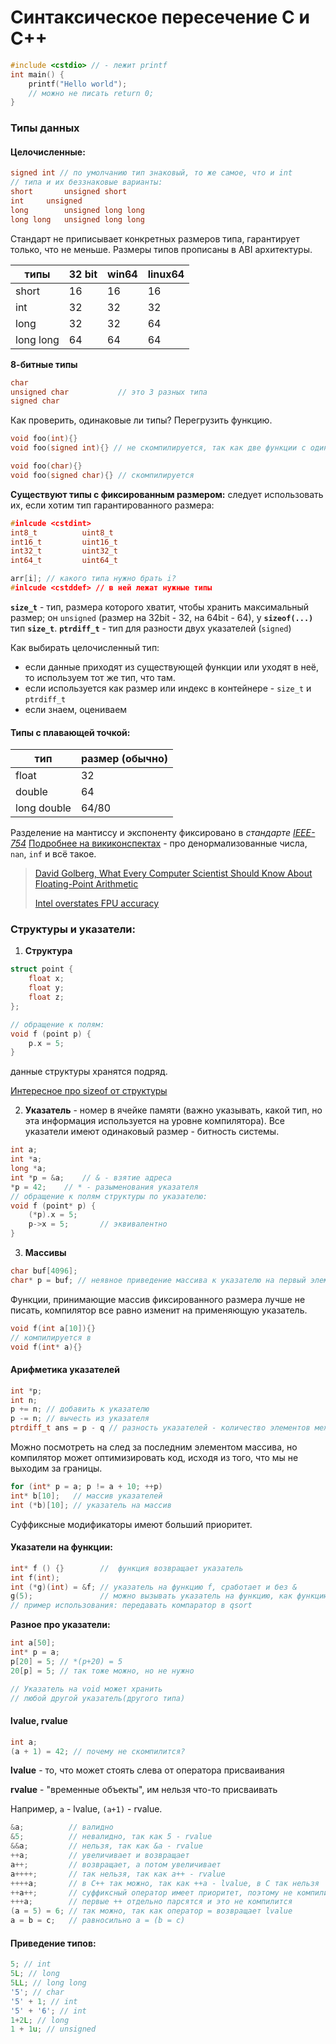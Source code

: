 # Синтаксическое пересечение C и C++
```c
#include <cstdio> // - лежит printf
int main() {
	printf("Hello world");
	// можно не писать return 0;
}
```
### Типы данных
#### Целочисленные:
```c++
signed int // по умолчанию тип знаковый, то же самое, что и int
// типа и их беззнаковые варианты:
short		unsigned short
int		unsigned
long		unsigned long long
long long	unsigned long long
```
Стандарт не приписывает конкретных размеров типа, гарантирует только, что не меньше. Размеры типов прописаны в ABI архитектуры.

|типы|32 bit|win64|linux64|
|------|-----|----|---|
|short|16|16|16|
|int|32|32|32|
|long|32|32|64|
|long long|64|64|64|
**8-битные типы**

```c++
char
unsigned char			// это 3 разных типа
signed char
```
Как проверить, одинаковые ли типы? Перегрузить функцию.

````c++
void foo(int){}
void foo(signed int){} // не скомпилируется, так как две функции с одинаковой сигнатурой
````
````c++
void foo(char){}
void foo(signed char){} // скомпилируется
````

**Существуют типы с фиксированным размером:**
следует использовать их, если хотим тип гарантированного размера:

```c++
#inlcude <cstdint>
int8_t			uint8_t
int16_t			uint16_t
int32_t			uint32_t
int64_t			uint64_t
```
```c++
arr[i]; // какого типа нужно брать i?
#inlcude <cstddef> // в ней лежат нужные типы
```

**`size_t`** - тип, размера которого хватит, чтобы хранить максимальный размер; он `unsigned` (размер на 32bit - 32, на 64bit - 64), у **`sizeof(...)`** тип **`size_t`**.
**`ptrdiff_t`** - тип для разности двух указателей (`signed`)

Как выбирать целочисленный тип:
* если данные приходят из существующей функции или уходят в неё, то используем тот же тип, что там.
* если  используется как размер или индекс в контейнере - `size_t` и `ptrdiff_t`
* если знаем, оцениваем

#### Типы с плавающей точкой:
|тип|размер (обычно)|
|--|--|
|float|32|
|double|64|
|long double|64/80|

Разделение на мантиссу и экспоненту фиксировано в _стандарте [IEEE-754](https://standards.ieee.org/standard/754-2019.html)_
[Подробнее на викиконспектах](https://neerc.ifmo.ru/wiki/index.php?title=%D0%9F%D1%80%D0%B5%D0%B4%D1%81%D1%82%D0%B0%D0%B2%D0%BB%D0%B5%D0%BD%D0%B8%D0%B5_%D0%B2%D0%B5%D1%89%D0%B5%D1%81%D1%82%D0%B2%D0%B5%D0%BD%D0%BD%D1%8B%D1%85_%D1%87%D0%B8%D1%81%D0%B5%D0%BB) - про денормализованные числа, `nan`, `inf` и всё такое.

>[David Golberg, What Every Computer Scientist Should Know About Floating-Point Arithmetic](https://www.itu.dk/~sestoft/bachelor/IEEE754_article.pdf)
>
>[Intel overstates FPU accuracy](http://notabs.org/fpuaccuracy/)

### Структуры и указатели:
1. **Структура**
```c++
struct point {
	float x;
	float y;
	float z;
};

// обращение к полям:
void f (point p) {
	p.x = 5;
}
```
данные структуры хранятся подряд.

[Интересное про sizeof от структуры](https://stackoverflow.com/questions/119123/why-isnt-sizeof-for-a-struct-equal-to-the-sum-of-sizeof-of-each-member)

2. **Указатель** - номер в ячейке памяти (важно указывать, какой тип, но эта информация используется на уровне компилятора). Все указатели имеют одинаковый размер - битность системы.
```c++
int a;
int *a;
long *a;
int *p = &a;	// & - взятие адреса
*p = 42;	// * - разыменования указателя
// обращение к полям структуры по указателю:
void f (point* p) {
	(*p).x = 5;
	p->x = 5;		// эквивалентно
}
```

3. **Массивы** 
```c++
char buf[4096];
char* p = buf; // неявное приведение массива к указателю на первый элемент
```
Функции, принимающие массив фиксированного размера лучше не писать, компилятор все равно изменит на применяющую указатель.

```c++ 
void f(int a[10]){}
// компилируется в 
void f(int* a){}
```

#### Арифметика указателей
```c++
int *p;
int n;
p += n; // добавить к указателю
p -= n; // вычесть из указателя
ptrdiff_t ans = p - q // разность указателей - количество элементов между ними (знаковое)
```
Можно посмотреть на след за последним элементом массива, но компилятор может оптимизировать код, исходя из того, что мы не выходим за границы.
```c++
for (int* p = a; p != a + 10; ++p)
int* b[10];   // массив указателей
int (*b)[10]; // указатель на массив
```
Суффиксные модификаторы имеют больший приоритет.

#### Указатели на функции:
```c++
int* f () {}        //  функция возвращает указатель
int f(int);
int (*g)(int) = &f; // указатель на функцию f, сработает и без &
g(5);               // можно вызывать указатель на функцию, как функцию. 
// пример использования: передавать компаратор в qsort
```

**Разное про указатели:**

```c++
int a[50];
int* p = a;
p[20] = 5; // *(p+20) = 5
20[p] = 5; // так тоже можно, но не нужно	

// Указатель на void может хранить 
// любой другой указатель(другого типа)
```

#### lvalue, rvalue

```c++
int a;
(a + 1) = 42; // почему не скомпилится?
```

**lvalue** - то, что может стоять слева от оператора присваивания

**rvalue** - "временные объекты", им нельзя что-то присваивать

Например, `a` - lvalue, `(a+1)` - rvalue.

```c++
&a;          // валидно
&5;          // невалидно, так как 5 - rvalue
&&a;         // нельзя, так как &a - rvalue
++a;         // увеличивает и возвращает
a++;         // возвращает, а потом увеличивает
a++++;       // так нельзя, так как a++ - rvalue
++++a;       // в C++ так можно, так как ++a - lvalue, в C так нельзя
++a++;       // суффиксный оператор имеет приоритет, поэтому не компилируется
+++a;        // первые ++ отдельно парсятся и это не компилится
(a = 5) = 6; // так можно, так как оператор = возвращает lvalue
a = b = c;   // равносильно a = (b = c)
```

#### Приведение типов:

```c++
5; // int
5L; // long
5LL; // long long
'5'; // char
'5' + 1; // int
'5' + '6'; // int
1+2L; // long
1 + 1u; // unsigned
```

